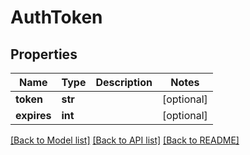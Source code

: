 # AuthToken

## Properties
Name | Type | Description | Notes
------------ | ------------- | ------------- | -------------
**token** | **str** |  | [optional] 
**expires** | **int** |  | [optional] 

[[Back to Model list]](../README.md#documentation-for-models) [[Back to API list]](../README.md#documentation-for-api-endpoints) [[Back to README]](../README.md)


